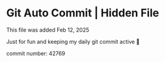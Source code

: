 # Git Auto Commit | Hidden File

This file was added Feb 12, 2025

Just for fun and keeping my daily git commit active 🤪

commit number: 42769
